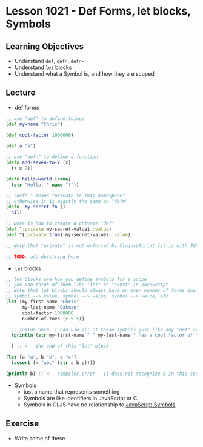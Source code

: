 # Lesson 1021 - Def Forms, let blocks, Symbols

## Learning Objectives

- Understand `def`, `defn`, `defn-`
- Understand `let` blocks
- Understand what a Symbol is, and how they are scoped

## Lecture

- def forms

```clj
;; use "def" to define things
(def my-name "Chris")

(def cool-factor 1000000)

(def a "a")

;; use "defn" to define a function
(defn add-seven-to-x [x]
  (+ x 7))

(defn hello-world [name]
  (str "Hello, " name "!"))

;; "defn-" means "private to this namespace"
;; otherwise it is exactly the same as "defn"
(defn- my-secret-fn []
  nil)

;; Here is how to create a private "def"
(def ^:private my-secret-value1 :value)
(def ^{:private true} my-secret-value2 :value)

;; Note that "private" is not enforced by ClojureScript (it is with JVM Clojure)

;; TODO: add docstring here
```

- `let` blocks

```clj
;; let blocks are how you define symbols for a scope
;; you can think of them like "let" or "const" in JavaScript
;; Note that let blocks should always have an even number of forms inside of them:
;; symbol --> value, symbol --> value, symbol --> value, etc
(let [my-first-name "Chris"
      my-last-name "Oakman"
      cool-factor 1000000
      number-of-toes (+ 5 5)]

  ;; Inside here, I can use all of these symbols just like any "def" or "defn"
  (println (str my-first-name " " my-last-name " has a cool factor of " cool-factor))

  ) ;; <-- the end of this "let" block

(let [a "a", b "b", c "c"]
  (assert (= "abc" (str a b c))))

(println b) ;; <-- compiler error - it does not recognize b in this scope
```

- Symbols
  - just a name that represents something
  - Symbols are like identifiers in JavaScript or C
  - Symbols in CLJS have no relationship to [JavaScript Symbols]

[JavaScript Symbols]:https://developer.mozilla.org/en-US/docs/Web/JavaScript/Reference/Global_Objects/Symbol

## Exercise

- Write some of these
